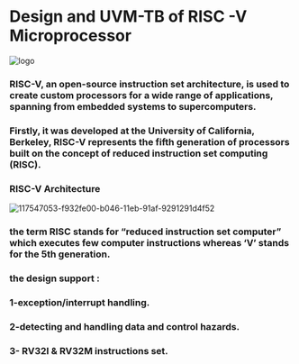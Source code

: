 # Design and UVM-TB of RISC -V Microprocessor
![logo](https://github.com/Youssefmdany/Design-and-UVM-TB-of-RISC-V-Microprocessor/assets/110913003/546ce5e6-9889-4857-a607-c4fa98099548)


### RISC-V, an open-source instruction set architecture, is used to create custom processors for a wide range of applications, spanning from embedded systems to supercomputers.
### Firstly, it was developed at the University of California, Berkeley, RISC-V represents the fifth generation of processors built on the concept of reduced instruction set computing (RISC).



### RISC-V Architecture
![117547053-f932fe00-b046-11eb-91af-9291291d4f52](https://github.com/Youssefmdany/Design-and-UVM-TB-of-RISC-V-Microprocessor/assets/110913003/665d16b4-dac2-43b2-a102-5d6fc549ad08)

### the term RISC stands for “reduced instruction set computer” which executes few computer instructions whereas ‘V’ stands for the 5th generation.


### the design support :
### 1-exception/interrupt handling.
### 2-detecting and handling data and control hazards.
### 3- RV32I & RV32M instructions set.
